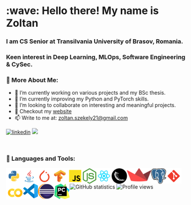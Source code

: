 <h1 align="left" id="macropower-title">:wave: Hello there! My name is Zoltan</h1>
<h3 align="left">I am CS Senior at Transilvania University of Brasov, Romania.</h3>
<h3 align="left">Keen interest in Deep Learning, MLOps, Software Engineering & CySec.</h3>

### 🧐 More About Me:

- 🔭 I’m currently working on various projects and my BSc thesis. 
- 🌱 I’m currently improving my Python and PyTorch skills. 
- 👯 I’m looking to collaborate on interesting and meaningful projects.
- 📝 Checkout my [website](https://zoltanszekely21.github.io/)
- 📫 Write to me at: zoltan.szekely21@gmail.com  

[<img src='https://image.flaticon.com/icons/png/512/174/174857.png' alt='linkedin' height='35'>](https://www.linkedin.com/in/zoltan-ioan-szekely/)          [<img src='https://cdn3.iconfinder.com/data/icons/logos-brands-3/24/logo_brand_brands_logos_gmail-512.png' height='35'>](mailto:zoltan.szekely21@gmail.com)

<br>

### 🔨 Languages and Tools:

<a href="https://www.python.org" target="_blank"> <img align="left" src="/assets/python.svg" alt="Python" height="42px"/> </a> 

<a href="https://www.java.com" target="_blank"><img align="left" alt="Java" height ="42px" src="/assets/java.svg"> </a>

<a href="https://pytorch.org/" target="_blank"> <img align="left" src="/assets/pytorch.svg" alt="PyTorch" height="42px"/> </a> 

<a href="https://www.tensorflow.org" target="_blank"> <img align="left" src="/assets/tensorflow.svg" alt="TensorFlow" height="42px"/> </a>

<a href="https://developer.mozilla.org/en-US/docs/Web/JavaScript" target="_blank"> <img align="left" alt="JavaScript" height ="42px"  src="/assets/javascript.svg"> </a>

<a href="https://nodejs.org" target="_blank"><img align="left" alt="Node.js" height ="42px" src="/assets/nodejs.svg"> </a>

<a href="https://reactjs.org/" target="_blank"> <img align="left" alt="React" height ="42px" src="/assets/react.svg"> </a>

<a href="https://flask.palletsprojects.com/en/2.0.x/" target="_blank"> <img align="left" src="/assets/flask.png" alt="Flask" height="42px"/> </a> 

<a href="https://streamlit.io/" target="_blank"> <img align="left" src="/assets/streamlit.svg" alt="Streamlit" height="36px"/> </a>

<a href="https://www.postgresql.org/" target="_blank"> <img align="left" src="/assets/Postgresql.svg" alt="PostgreSQL" height="42px"/> </a> 

<a href="https://git-scm.com/" target="_blank"> <img align="left" src="/assets/git-scm.svg" alt="Git" height="42px"/> </a> 

<a href="https://colab.research.google.com/" target="_blank"> <img align="left" src="/assets/colab.png" alt="Google Colaboratory" height="44px"/> </a> 

<a href="https://code.visualstudio.com/" target="_blank"> <img align="left" src="/assets/vscode.svg" alt="Visual Studio Code" height="40px"/> </a> 

<a href="https://www.eclipse.org/" target="_blank"> <img align="left" src="/assets/eclipse.svg" alt="Eclipse" height="42px"/> </a> 

<a href="https://www.jetbrains.com/pycharm/" target="_blank"> <img align="left" src="/assets/PyCharm.svg" alt="PyCharm" height="42px"/> </a> 

<br>




![GitHub statistics](https://github-readme-stats.vercel.app/api?username=zoltanszekely21&theme=dark&show_icons=true)  ![Profile views](https://gpvc.arturio.dev/zoltanszekely21)


